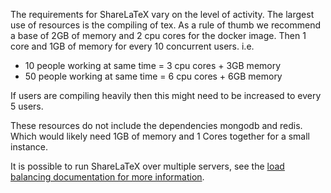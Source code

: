 The requirements for ShareLaTeX vary on the level of activity. The largest use of resources is the compiling of tex. As a rule of thumb we recommend a base of 2GB of memory and 2 cpu cores for the docker image. Then 1 core and 1GB of memory for every 10 concurrent users. i.e.

* 10 people working at same time = 3 cpu cores + 3GB memory
* 50 people working at same time = 6 cpu cores + 6GB memory

If users are compiling heavily then this might need to be increased to every 5 users. 

These resources do not include the dependencies mongodb and redis. Which would likely need 1GB of memory and 1 Cores together for a small instance.

It is possible to run ShareLaTeX over multiple servers, see the [load balancing documentation for more information](https://github.com/sharelatex/sharelatex/wiki/Load-balancing-ShareLaTeX-and-Haproxy).